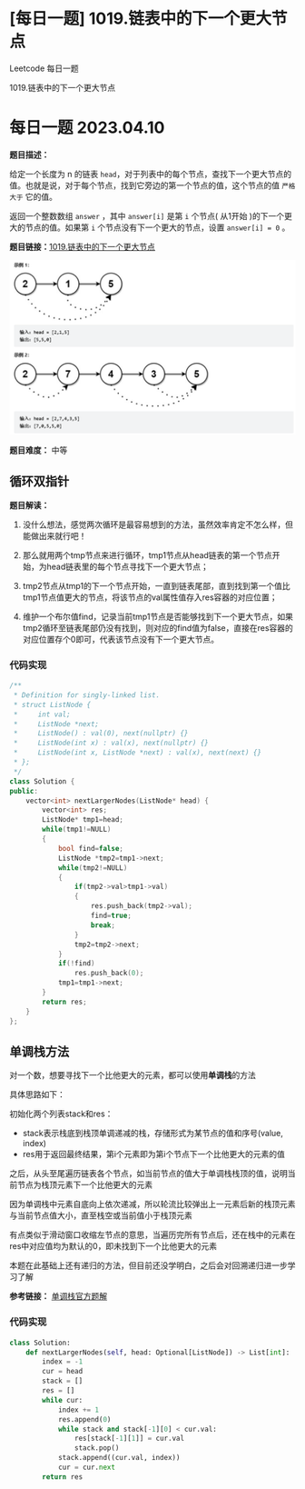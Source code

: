 # [每日一题] 1019.链表中的下一个更大节点


Leetcode 每日一题

1019.链表中的下一个更大节点
<!--more-->

# 每日一题 2023.04.10

**题目描述：**

给定一个长度为 n 的链表 `head`，对于列表中的每个节点，查找下一个更大节点的值。也就是说，对于每个节点，找到它旁边的第一个节点的值，这个节点的值 `严格大于` 它的值。

返回一个整数数组 `answer` ，其中 `answer[i]` 是第 `i` 个节点( 从1开始 )的下一个更大的节点的值。如果第 `i` 个节点没有下一个更大的节点，设置 `answer[i] = 0` 。

**题目链接：**[1019.链表中的下一个更大节点](https://leetcode.cn/problems/next-greater-node-in-linked-list/)

![](images/每日一题/0410/链表下一个最大节点.png)

**题目难度：** 中等

## 循环双指针

**题目解读：**

1. 没什么想法，感觉两次循环是最容易想到的方法，虽然效率肯定不怎么样，但能做出来就行吧！
  
2. 那么就用两个tmp节点来进行循环，tmp1节点从head链表的第一个节点开始，为head链表里的每个节点寻找下一个更大节点；
  
3. tmp2节点从tmp1的下一个节点开始，一直到链表尾部，直到找到第一个值比tmp1节点值更大的节点，将该节点的val属性值存入res容器的对应位置；
  
4. 维护一个布尔值find，记录当前tmp1节点是否能够找到下一个更大节点，如果tmp2循环至链表尾部仍没有找到，则对应的find值为false，直接在res容器的对应位置存个0即可，代表该节点没有下一个更大节点。
  
### 代码实现

```c++
/**
 * Definition for singly-linked list.
 * struct ListNode {
 *     int val;
 *     ListNode *next;
 *     ListNode() : val(0), next(nullptr) {}
 *     ListNode(int x) : val(x), next(nullptr) {}
 *     ListNode(int x, ListNode *next) : val(x), next(next) {}
 * };
 */
class Solution {
public:
    vector<int> nextLargerNodes(ListNode* head) {
        vector<int> res;
        ListNode* tmp1=head;
        while(tmp1!=NULL)
        {
            bool find=false;
            ListNode *tmp2=tmp1->next;
            while(tmp2!=NULL)
            {
                if(tmp2->val>tmp1->val)
                {
                    res.push_back(tmp2->val);
                    find=true;
                    break;
                }
                tmp2=tmp2->next;
            }
            if(!find)
                res.push_back(0);
            tmp1=tmp1->next;
        }
        return res;
    }
};
```

## 单调栈方法

对一个数，想要寻找下一个比他更大的元素，都可以使用**单调栈**的方法

具体思路如下：

初始化两个列表stack和res：
+ stack表示栈底到栈顶单调递减的栈，存储形式为某节点的值和序号(value, index)
+ res用于返回最终结果，第i个元素即为第i个节点下一个比他更大的元素的值

之后，从头至尾遍历链表各个节点，如当前节点的值大于单调栈栈顶的值，说明当前节点为栈顶元素下一个比他更大的元素

因为单调栈中元素自底向上依次递减，所以轮流比较弹出上一元素后新的栈顶元素与当前节点值大小，直至栈空或当前值小于栈顶元素

有点类似于滑动窗口收缩左节点的意思，当遍历完所有节点后，还在栈中的元素在res中对应值均为默认的0，即未找到下一个比他更大的元素

本题在此基础上还有递归的方法，但目前还没学明白，之后会对回溯递归进一步学习了解

**参考链接：** [单调栈官方题解](https://leetcode.cn/problems/next-greater-node-in-linked-list/solution/lian-biao-zhong-de-xia-yi-ge-geng-da-jie-u9yo/)

### 代码实现
```python
class Solution:
    def nextLargerNodes(self, head: Optional[ListNode]) -> List[int]:
        index = -1
        cur = head
        stack = []
        res = []
        while cur:
            index += 1
            res.append(0)
            while stack and stack[-1][0] < cur.val:
                res[stack[-1][1]] = cur.val
                stack.pop()
            stack.append((cur.val, index))
            cur = cur.next
        return res
```

